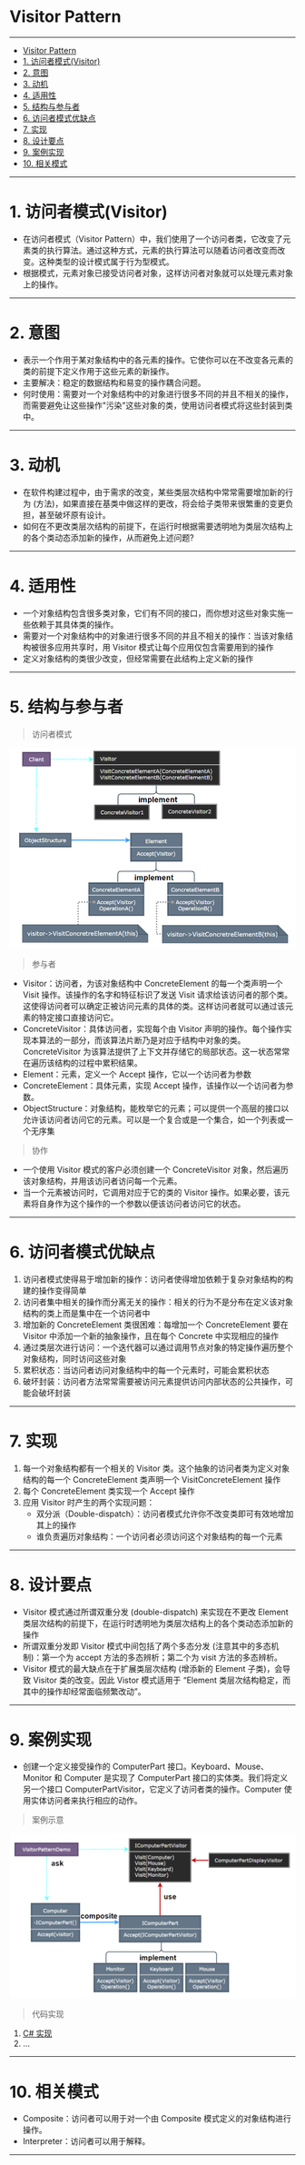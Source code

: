 # Visitor Pattern

---

- [Visitor Pattern](#visitor-pattern)
- [1. 访问者模式(Visitor)](#1-访问者模式visitor)
- [2. 意图](#2-意图)
- [3. 动机](#3-动机)
- [4. 适用性](#4-适用性)
- [5. 结构与参与者](#5-结构与参与者)
- [6. 访问者模式优缺点](#6-访问者模式优缺点)
- [7. 实现](#7-实现)
- [8. 设计要点](#8-设计要点)
- [9. 案例实现](#9-案例实现)
- [10. 相关模式](#10-相关模式)

---
# 1. 访问者模式(Visitor)

- 在访问者模式（Visitor Pattern）中，我们使用了一个访问者类，它改变了元素类的执行算法。通过这种方式，元素的执行算法可以随着访问者改变而改变。这种类型的设计模式属于行为型模式。
- 根据模式，元素对象已接受访问者对象，这样访问者对象就可以处理元素对象上的操作。

---
# 2. 意图

- 表示一个作用于某对象结构中的各元素的操作。它使你可以在不改变各元素的类的前提下定义作用于这些元素的新操作。
- 主要解决：稳定的数据结构和易变的操作耦合问题。
- 何时使用：需要对一个对象结构中的对象进行很多不同的并且不相关的操作，而需要避免让这些操作"污染"这些对象的类，使用访问者模式将这些封装到类中。

---
# 3. 动机

- 在软件构建过程中，由于需求的改变，某些类层次结构中常常需要增加新的行为 (方法)，如果直接在基类中做这样的更改，将会给子类带来很繁重的变更负担，甚至破坏原有设计。
- 如何在不更改类层次结构的前提下，在运行时根据需要透明地为类层次结构上的各个类动态添加新的操作，从而避免上述问题?

---
# 4. 适用性

- 一个对象结构包含很多类对象，它们有不同的接口，而你想对这些对象实施一些依赖于其具体类的操作。
- 需要对一个对象结构中的对象进行很多不同的并且不相关的操作：当该对象结构被很多应用共享时，用 Visitor 模式让每个应用仅包含需要用到的操作
- 定义对象结构的类很少改变，但经常需要在此结构上定义新的操作
  
---
# 5. 结构与参与者

> 访问者模式

  ![访问者模式](img/访问者模式设计.png)

> 参与者

- Visitor：访问者，为该对象结构中 ConcreteElement 的每一个类声明一个 Visit 操作。该操作的名字和特征标识了发送 Visit 请求给该访问者的那个类。这使得访问者可以确定正被访问元素的具体的类。这样访问者就可以通过该元素的特定接口直接访问它。
- ConcreteVisitor：具体访问者，实现每个由 Visitor 声明的操作。每个操作实现本算法的一部分，而该算法片断乃是对应于结构中对象的类。ConcreteVisitor 为该算法提供了上下文并存储它的局部状态。这一状态常常在遍历该结构的过程中累积结果。
- Element：元素，定义一个 Accept 操作，它以一个访问者为参数
- ConcreteElement：具体元素，实现 Accept 操作，该操作以一个访问者为参数。
- ObjectStructure：对象结构，能枚举它的元素；可以提供一个高层的接口以允许该访问者访问它的元素。可以是一个复合或是一个集合，如一个列表或一个无序集

> 协作

- 一个使用 Visitor 模式的客户必须创建一个 ConcreteVisitor 对象，然后遍历该对象结构，并用该访问者访问每一个元素。
- 当一个元素被访问时，它调用对应于它的类的 Visitor 操作。如果必要，该元素将自身作为这个操作的一个参数以便该访问者访问它的状态。

---
# 6. 访问者模式优缺点

1. 访问者模式使得易于增加新的操作：访问者使得增加依赖于复杂对象结构的构建的操作变得简单
2. 访问者集中相关的操作而分离无关的操作：相关的行为不是分布在定义该对象结构的类上而是集中在一个访问者中
3. 增加新的 ConcreteElement 类很困难：每增加一个 ConcreteElement 要在 Visitor 中添加一个新的抽象操作，且在每个 Concrete 中实现相应的操作
4. 通过类层次进行访问：一个迭代器可以通过调用节点对象的特定操作遍历整个对象结构，同时访问这些对象
5. 累积状态：当访问者访问对象结构中的每一个元素时，可能会累积状态
6. 破坏封装：访问者方法常常需要被访问元素提供访问内部状态的公共操作，可能会破坏封装

---
# 7. 实现

1. 每一个对象结构都有一个相关的 Visitor 类。这个抽象的访问者类为定义对象结构的每一个 ConcreteElement 类声明一个 VisitConcreteElement 操作
2. 每个 ConcreteElement 类实现一个 Accept 操作
3. 应用 Visitor 时产生的两个实现问题：
   - 双分派（Double-dispatch）：访问者模式允许你不改变类即可有效地增加其上的操作
   - 谁负责遍历对象结构：一个访问者必须访问这个对象结构的每一个元素

---
# 8. 设计要点

- Visitor 模式通过所谓双重分发 (double-dispatch) 来实现在不更改 Element 类层次结构的前提下，在运行时透明地为类层次结构上的各个类动态添加新的操作
- 所谓双重分发即 Visitor 模式中间包括了两个多态分发 (注意其中的多态机制)：第一个为 accept 方法的多态辨析；第二个为 visit 方法的多态辨析。
- Visitor 模式的最大缺点在于扩展类层次结构 (增添新的 Element 子类)，会导致 Visitor 类的改变。因此 Vistor 模式适用于 “Element 类层次结构稳定，而其中的操作却经常面临频繁改动”。

---
# 9. 案例实现

- 创建一个定义接受操作的 ComputerPart 接口。Keyboard、Mouse、Monitor 和 Computer 是实现了 ComputerPart 接口的实体类。我们将定义另一个接口 ComputerPartVisitor，它定义了访问者类的操作。Computer 使用实体访问者来执行相应的动作。

> 案例示意

  ![案例](img/访问者模式案例.png)

> 代码实现

1. [C# 实现](/【设计模式】程序参考/DesignPatterns%20For%20CSharp/Behavioral%20Patterns/Visitor/Visitor.cs)
2. ...

---
# 10. 相关模式

- Composite：访问者可以用于对一个由 Composite 模式定义的对象结构进行操作。
- Interpreter：访问者可以用于解释。

---